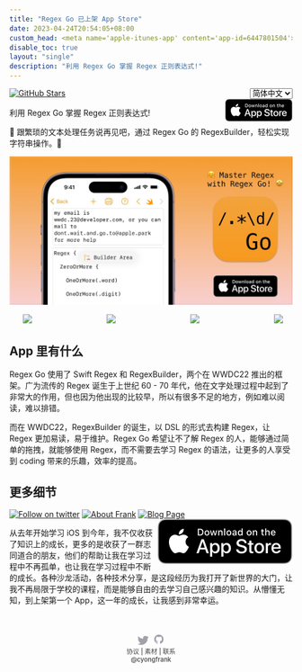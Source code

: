 ```yaml
---
title: "Regex Go 已上架 App Store"
date: 2023-04-24T20:54:05+08:00
custom_head: <meta name='apple-itunes-app' content='app-id=6447801504'>
disable_toc: true
layout: "single"
description: "利用 Regex Go 掌握 Regex 正则表达式!"
---
```

<!-- markdownlint-disable md033 -->
<link rel="stylesheet" href="/regex-go/style.css">
<div style="display: flex; align-items: flex-start; justify-content: space-between">
    <a href="https://github.com/yongfrank/RegexGo">
        <img src="https://img.shields.io/github/stars/yongfrank/RegexGo.svg?style=social" alt="GitHub Stars">
    </a>
    <select
        data-placeholder="Choose a Language..."
        onchange="
            var value = this.value;
            var url = '/regex-go/';
            if (value == 'zh-tw') {
            url += 'zh-tw/';
            } else if (value == 'zh') {
            url += 'zh/';
            }
            window.location.assign(url);
        "    >
        <option value="">English</option>
        <option value="zh-tw">繁體中文</option>
        <option value="zh" selected>简体中文</option>
    </select>
</div>

<a href="https://apps.apple.com/app/regex-go/id6447801504" >
    <img src="/regex-go/images/download-on-the-app-store.svg" alt="download on app store" align="right" width="120px">
</a>

利用 Regex Go 掌握 Regex 正则表达式!

🤗 跟繁琐的文本处理任务说再见吧，通过 Regex Go 的 RegexBuilder，轻松实现字符串操作。🤩

[![cover image](cover.jpg)](https://apps.apple.com/app/regex-go/id6447801504)
<!-- https://blog.csdn.net/lishimin1012/article/details/88949602 -->
<!-- markdownlint-disable MD033 -->

<style>
@media screen and (max-width: 960px){
    ul#container
    {
    overflow: hidden;
    overflow-x: scroll;
    width: 88%; /* or whatever */
    /* height: 100%; or whatever */
    white-space: nowrap;
    }
    
    ul#container li
    {
    display: inline-block;
    width: 70%; /* or whatever */
    /* height: 100%; or whatever */
    }
}
 
@media screen and (min-width: 960px){
      ul#container
    {
    overflow: hidden;
    overflow-x: scroll;
    width: 96%; /* or whatever */
    /* height: 100%; or whatever */
    white-space: nowrap;
    }
    
    ul#container li
    {
    display: inline-block;
    width: 30%; /* or whatever */
    /* height: 100%; or whatever */
    }
}
</style>
<!-- https://stackoverflow.com/questions/2728715/iphone-scroll-images-horizontally-like-in-appstore -->
<ul id="container">
  <li><image src="../images/1.jpg"></image></li>
  <li><image src="../images/2.jpg"></image></li>
  <li><image src="../images/3.jpg"></image></li>
  <li><image src="../images/4.jpg"></image></li>
  <li><image src="../images/5.jpg"></image></li>
</ul>

## App 里有什么

Regex Go 使用了 Swift Regex 和 RegexBuilder，两个在 WWDC22 推出的框架。广为流传的 Regex 诞生于上世纪 60 - 70 年代，他在文字处理过程中起到了非常大的作用，但也因为他出现的比较早，所以有很多不足的地方，例如难以阅读，难以排错。

而在 WWDC22，RegexBuilder 的诞生，以 DSL 的形式去构建 Regex，让 Regex 更加易读，易于维护。Regex Go 希望让不了解 Regex 的人，能够通过简单的拖拽，就能够使用 Regex，而不需要去学习 Regex 的语法，让更多的人享受到 coding 带来的乐趣，效率的提高。

## 更多细节

[![Follow on twitter](https://img.shields.io/twitter/follow/cyongfrank)](https://twitter.com/intent/follow?screen_name=cyongfrank)
[![About Frank](https://img.shields.io/badge/Find_More_Project-yongfrank.github.io/about-9ef)](https://yongfrank.github.io/about)
[![Blog Page](https://img.shields.io/badge/Blog_Page-yongfrank.github.io-success)](https://yongfrank.github.io/)
<a href="https://apps.apple.com/app/regex-go/id6447801504">
    <img src="../images/download-on-the-app-store.svg" alt="download on app store" style="float: right;">
</a>

从去年开始学习 iOS 到今年，我不仅收获了知识上的成长，更多的是收获了一群志同道合的朋友，他们的帮助让我在学习过程中不再孤单，也让我在学习过程中不断的成长。各种沙龙活动，各种技术分享，是这段经历为我打开了新世界的大门，让我不再局限于学校的课程，而是能够自由的去学习自己感兴趣的知识。从懵懂无知，到上架第一个 App，这一年的成长，让我感到非常幸运。

<style>
.links {
    text-align: center;
    font-weight: 500;
    color: #424245;
    font-size: 0.8em;
    margin-top: 50px;
    margin-bottom: 20px;
}

.links__item {
    color: #424245;
    text-decoration: none;
}

@media (prefers-color-scheme: dark) {
    .links {
        color: rgba(255, 255, 255, 0.2);
    }
    .links__item {
        color: rgba(255, 255, 255, 0.5);
    }
}

.links__item:hover {
    animation: colorChange 0.5s both;
}
@keyframes colorChange {
    from {
        color: rgba(255, 255, 255, 0.5);
    }
    to {
        color: #F2A33C;
    }
}
</style>
<div class="links">
    <!-- <a href="https://chat.nuxt.dev"><img width="20px" src="../images/discord.svg" alt="Discord"></a>&nbsp;&nbsp; -->
    <a href="https://twitter.com/cyongfrank"><img width="20px" src="../images/twitter.svg" alt="Twitter"></a>&nbsp;&nbsp;
    <a href="https://github.com/yongfrank"><img width="20px" src="../images/github.svg" alt="GitHub"></a>
    <br>
    <a href="../privacy-policy/" title="privacy" class="links__item" style="text-decoration: none;">协议</a>
    |
    <a href="https://www.dropbox.com/sh/k43u1bkqd4lsrnc/AABQvkI5rkY8keLz2yAwj6Lta?dl=0" title="PressKit at Dropbox" class="links__item" style="text-decoration: none;">素材</a>
    |
    <a href="mailto:yongfrank@outlook.com" title="Mail" class="links__item" style="text-decoration: none;">联系</a>
    <br>
    <a href="https://twitter.com/cyongfrank" title="Twitter at @cyongfrank" class="links__item" style="text-decoration: none;">@cyongfrank</a>
</div>
